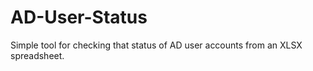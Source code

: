 # AD-User-Status
Simple tool for checking that status of AD user accounts from an XLSX spreadsheet.
